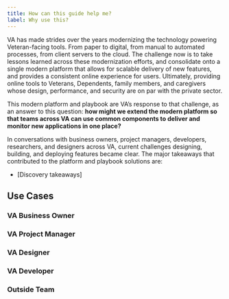 ```yaml
---
title: How can this guide help me?
label: Why use this?
---
```


VA has made strides over the years modernizing the technology powering Veteran-facing tools. From paper to digital, from manual to automated processes, from client servers to the cloud. The challenge now is to take lessons learned across these modernization efforts, and consolidate onto a single modern platform that allows for scalable delivery of new features, and provides a consistent online experience for users. Ultimately, providing online tools to Veterans, Dependents, family members, and caregivers  whose design, performance, and security are on par with the private sector.


This modern platform and playbook are VA’s response to that challenge, as an answer to this question: **how might we extend the modern platform so that teams across VA can use common components to deliver and monitor new applications in one place?**

In conversations with business owners, project managers, developers, researchers, and designers across VA, current challenges designing, building, and deploying features became clear. The major takeaways that contributed to the platform and playbook solutions are:

 - [Discovery takeaways]

## Use Cases


### VA Business Owner

### VA Project Manager

### VA Designer

### VA Developer

### Outside Team
